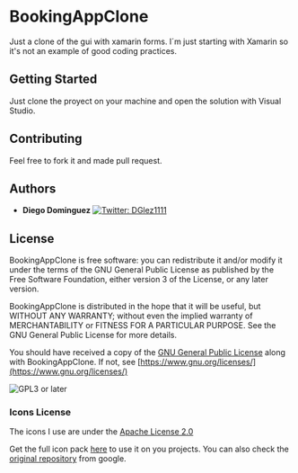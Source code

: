 # BookingAppClone

Just a clone of the gui with xamarin forms. I´m just starting with Xamarin so it's not an example of good coding practices.


## Getting Started

Just clone the proyect on your machine and open the solution with Visual Studio. 


## Contributing

Feel free to fork it and made pull request.


## Authors

* **Diego Dominguez**   <a href="https://twitter.com/DGlez1111" target="_blank">
    <img alt="Twitter: DGlez1111" src="https://img.shields.io/twitter/follow/DGlez1111.svg?style=social" />
  </a>

## License

BookingAppClone is free software: you can redistribute it and/or modify
it under the terms of the GNU General Public License as published by
the Free Software Foundation, either version 3 of the License, or any later version.

BookingAppClone is distributed in the hope that it will be useful,
but WITHOUT ANY WARRANTY; without even the implied warranty of
MERCHANTABILITY or FITNESS FOR A PARTICULAR PURPOSE.  See the
GNU General Public License for more details.

You should have received a copy of the [GNU General Public License](LICENSE)
along with BookingAppClone. If not, see [https://www.gnu.org/licenses/](https://www.gnu.org/licenses/)

![GPL3 or later](https://www.gnu.org/graphics/gplv3-or-later.png)

### Icons License

The icons I use are under the [Apache License 2.0](https://github.com/google/material-design-icons/blob/master/LICENSE)

Get the full icon pack [here](https://www.iconfinder.com/iconsets/google-material-design-3-0) to use it on you projects. You can also check the [original repository](https://github.com/google/material-design-icons) from google.
